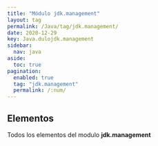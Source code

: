 ```yaml
---
title: "Módulo jdk.management"
layout: tag
permalink: /Java/tag/jdk.management/
date: 2020-12-29
key: Java.dulojdk.management
sidebar: 
  nav: java
aside: 
  toc: true
pagination: 
  enabled: true
  tag: "jdk.management"
  permalink: /:num/
---
```


<h2>Elementos</h2>
Todos los elementos del modulo <strong>jdk.management</strong>
